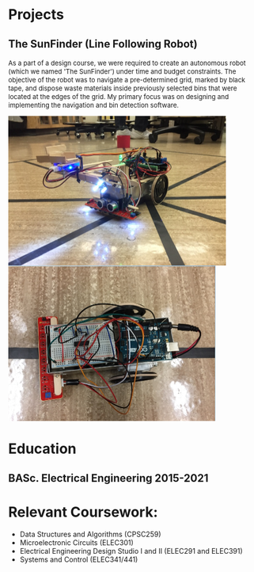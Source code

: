 
<html>
<picture>
  <source media="(prefers-color-scheme: dark)" srcset="https://user-images.githubusercontent.com/25423296/163456776-7f95b81a-f1ed-45f7-b7ab-8fa810d529fa.png">
</picture>

<head>
  <title>Dhruval Shah, BASc EIT</title>
</head>

<body>
  <h1>Projects</h1>
 
  <h2>The SunFinder (Line Following Robot)</h2>
<p>
  <font size = "2">
As a part of a design course, we were required to create an autonomous robot (which we named 'The SunFinder') under time and budget constraints. The objective of the robot was to navigate a pre-determined grid, marked by black tape, and dispose waste materials inside previously selected bins that were located at the edges of the grid. My primary focus was on designing and implementing the navigation and bin detection software.
  </font>
</p>

  <div class = "row">
     <div class = "column">
      <img src = "Final Robot.png" style="float:left; width=25%; padding = 10x;">
     </div>
    <div class = "column">
      <img src = "Final Robot Top View.png" style="float:left; width=25%; padding = 10x;">
      <p style = "clear:both;"></p>
    </div>
  </div>

  
  
  <h1>Education</h1>
  <h2>BASc. Electrical Engineering 2015-2021</h2>
  <h1>Relevant Coursework:</h1>
<ul>
  <li>Data Structures and Algorithms (CPSC259)</li>
  <li>Microelectronic Circuits (ELEC301)</li>
  <li>Electrical Engineering Design Studio I and II (ELEC291 and ELEC391)</li>
  <li>Systems and Control (ELEC341/441)</li>
</ul>
  </body>
</html>


